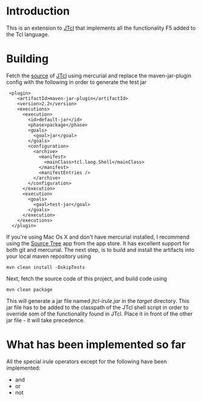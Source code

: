 # Introduction

This is an extension to [JTcl](http://jtcl.kenai.com/) that implements all the functionality F5 added to the Tcl language.

# Building

Fetch the [source](https://hg.kenai.com/hg/jtcl~jtcl-main) of [JTcl](http://jtcl.kenai.com/) using mercurial and replace the maven-jar-plugin config with the following in order to generate the test jar 

     <plugin>
        <artifactId>maven-jar-plugin</artifactId>
        <version>2.2</version>
        <executions>
          <execution>
            <id>default-jar</id>
            <phase>package</phase>
            <goals>
              <goal>jar</goal>
            </goals>
            <configuration>
              <archive>
                <manifest>
                  <mainClass>tcl.lang.Shell</mainClass>
                </manifest>
                <manifestEntries />
              </archive>
            </configuration>
          </execution>
          <execution>
            <goals>
              <goal>test-jar</goal>
            </goals>
          </execution>
        </executions>
      </plugin>

If you're using Mac Os X and don't have mercurial installed, I recommend using the [Source Tree](http://www.sourcetreeapp.com/) app from the app store.
It has excellent support for both git and mercurial.
The next step, is to build and install the artifacts into your local maven repository using

    mvn clean install -DskipTests
    
Next, fetch the source code of this project, and build code using 

    mvn clean package

This will generate a jar file named *jtcl-irule.jar* in the _target_ directory.
This jar file has to be added to the classpath of the JTcl shell script in order to override som of the functionality found in JTcl.
Place it in front of the other jar file - it will take precedence.

# What has been implemented so far
All the special irule operators except for the following have been implemented:
* and
* or
* not